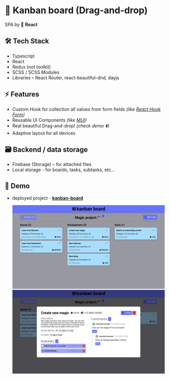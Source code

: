 # 👻 Kanban board (Drag-and-drop)

SPA by 💙 **React**

## 🛠 Tech Stack

- Typescript
- React
- Redux (not toolkit)
- SCSS / SCSS Modules
- Libraries – React Router, react-beautiful-dnd, dayjs

## ⚡️ Features

- Custom Hook for collection all values from form fields _(like [React Hook Form](https://github.com/react-hook-form/react-hook-form))_
- Reusable UI Components _(like [MUI](https://github.com/mui))_
- Real beautiful Drag-and-drop! _(check demo ⬇️)_
- Adaptive layout for all devices

## 🗃 Backend / data storage

- Firebase (Storage) – for attached files
- Local storage - for boards, tasks, subtasks, etc...

## 👀 Demo

- deployed project - **[kanban-board](https://kanban-board-alpha.vercel.app/)**

  ![board-page](/src/assets/demo/Demo-1.png)
  ![full-task-in-modal](/src/assets/demo/Demo-2.png)
